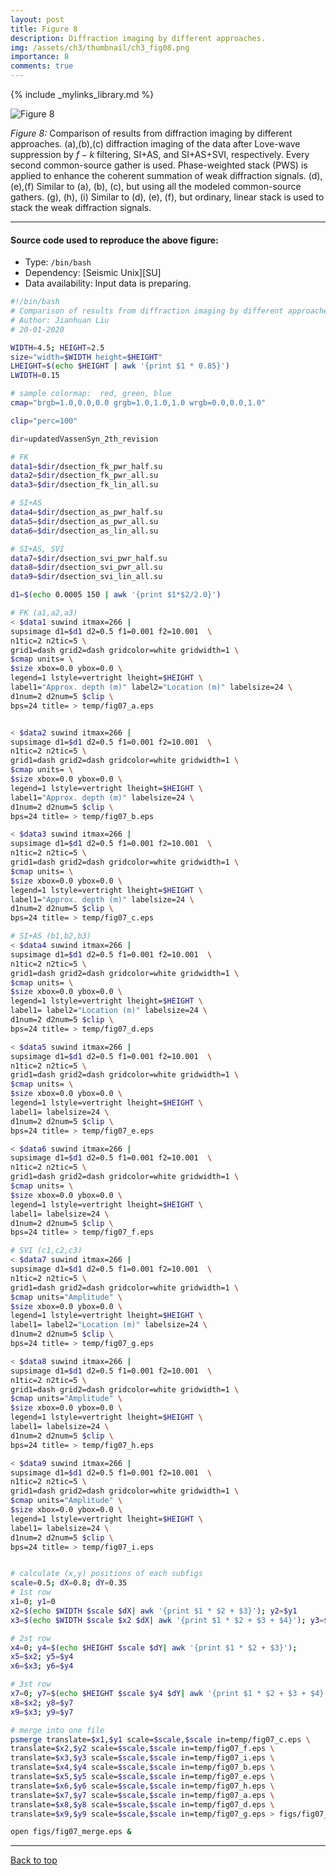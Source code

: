 ```yaml
---
layout: post
title: Figure 8
description: Diffraction imaging by different approaches.
img: /assets/ch3/thumbnail/ch3_fig08.png
importance: 8
comments: true
---
```


{% include _mylinks_library.md %}

<script type="text/javascript">
 function showhide(id) {
    var e = document.getElementById(id);
    e.style.display = (e.style.display == 'block') ? 'none' : 'block';
 }
</script>


<img src="{{ '/assets/ch3/ch3_fig08.png' | prepend: site.baseurl | prepend: site.url }}" alt="Figure 8" style="zoom:100%;" />

_Figure 8:_ Comparison of results from diffraction imaging by different approaches. (a),(b),(c) diffraction imaging of the data after Love-wave suppression by $f-k$ filtering, SI+AS, and SI+AS+SVI, respectively. Every second common-source gather is used. Phase-weighted stack (PWS) is applied to enhance the coherent summation of weak diffraction signals. (d),(e),(f) Similar to (a), (b), (c), but using all the modeled common-source gathers. (g), (h), (i) Similar to (d), (e), (f), but ordinary, linear stack is used to stack the weak diffraction signals.

---
#### Source code used to reproduce the above figure:
- Type: ```/bin/bash```
- Dependency: [Seismic Unix][SU]
- Data availability: Input data is preparing.   

```sh
#!/bin/bash
# Comparison of results from diffraction imaging by different approaches
# Author: Jianhuan Liu
# 20-01-2020

WIDTH=4.5; HEIGHT=2.5
size="width=$WIDTH height=$HEIGHT"
LHEIGHT=$(echo $HEIGHT | awk '{print $1 * 0.85}')
LWIDTH=0.15

# sample colormap:  red, green, blue
cmap="brgb=1.0,0.0,0.0 grgb=1.0,1.0,1.0 wrgb=0.0,0.0,1.0"

clip="perc=100"

dir=updatedVassenSyn_2th_revision

# FK
data1=$dir/dsection_fk_pwr_half.su
data2=$dir/dsection_fk_pwr_all.su
data3=$dir/dsection_fk_lin_all.su

# SI+AS
data4=$dir/dsection_as_pwr_half.su
data5=$dir/dsection_as_pwr_all.su
data6=$dir/dsection_as_lin_all.su

# SI+AS, SVI
data7=$dir/dsection_svi_pwr_half.su
data8=$dir/dsection_svi_pwr_all.su
data9=$dir/dsection_svi_lin_all.su

d1=$(echo 0.0005 150 | awk '{print $1*$2/2.0}')

# FK (a1,a2,a3)
< $data1 suwind itmax=266 |
supsimage d1=$d1 d2=0.5 f1=0.001 f2=10.001  \
n1tic=2 n2tic=5 \
grid1=dash grid2=dash gridcolor=white gridwidth=1 \
$cmap units= \
$size xbox=0.0 ybox=0.0 \
legend=1 lstyle=vertright lheight=$HEIGHT \
label1="Approx. depth (m)" label2="Location (m)" labelsize=24 \
d1num=2 d2num=5 $clip \
bps=24 title= > temp/fig07_a.eps


< $data2 suwind itmax=266 |
supsimage d1=$d1 d2=0.5 f1=0.001 f2=10.001  \
n1tic=2 n2tic=5 \
grid1=dash grid2=dash gridcolor=white gridwidth=1 \
$cmap units= \
$size xbox=0.0 ybox=0.0 \
legend=1 lstyle=vertright lheight=$HEIGHT \
label1="Approx. depth (m)" labelsize=24 \
d1num=2 d2num=5 $clip \
bps=24 title= > temp/fig07_b.eps

< $data3 suwind itmax=266 |
supsimage d1=$d1 d2=0.5 f1=0.001 f2=10.001  \
n1tic=2 n2tic=5 \
grid1=dash grid2=dash gridcolor=white gridwidth=1 \
$cmap units= \
$size xbox=0.0 ybox=0.0 \
legend=1 lstyle=vertright lheight=$HEIGHT \
label1="Approx. depth (m)" labelsize=24 \
d1num=2 d2num=5 $clip \
bps=24 title= > temp/fig07_c.eps

# SI+AS (b1,b2,b3)
< $data4 suwind itmax=266 |
supsimage d1=$d1 d2=0.5 f1=0.001 f2=10.001  \
n1tic=2 n2tic=5 \
grid1=dash grid2=dash gridcolor=white gridwidth=1 \
$cmap units= \
$size xbox=0.0 ybox=0.0 \
legend=1 lstyle=vertright lheight=$HEIGHT \
label1= label2="Location (m)" labelsize=24 \
d1num=2 d2num=5 $clip \
bps=24 title= > temp/fig07_d.eps

< $data5 suwind itmax=266 |
supsimage d1=$d1 d2=0.5 f1=0.001 f2=10.001  \
n1tic=2 n2tic=5 \
grid1=dash grid2=dash gridcolor=white gridwidth=1 \
$cmap units= \
$size xbox=0.0 ybox=0.0 \
legend=1 lstyle=vertright lheight=$HEIGHT \
label1= labelsize=24 \
d1num=2 d2num=5 $clip \
bps=24 title= > temp/fig07_e.eps

< $data6 suwind itmax=266 |
supsimage d1=$d1 d2=0.5 f1=0.001 f2=10.001  \
n1tic=2 n2tic=5 \
grid1=dash grid2=dash gridcolor=white gridwidth=1 \
$cmap units= \
$size xbox=0.0 ybox=0.0 \
legend=1 lstyle=vertright lheight=$HEIGHT \
label1= labelsize=24 \
d1num=2 d2num=5 $clip \
bps=24 title= > temp/fig07_f.eps

# SVI (c1,c2,c3)
< $data7 suwind itmax=266 |
supsimage d1=$d1 d2=0.5 f1=0.001 f2=10.001  \
n1tic=2 n2tic=5 \
grid1=dash grid2=dash gridcolor=white gridwidth=1 \
$cmap units="Amplitude" \
$size xbox=0.0 ybox=0.0 \
legend=1 lstyle=vertright lheight=$HEIGHT \
label1= label2="Location (m)" labelsize=24 \
d1num=2 d2num=5 $clip \
bps=24 title= > temp/fig07_g.eps

< $data8 suwind itmax=266 |
supsimage d1=$d1 d2=0.5 f1=0.001 f2=10.001  \
n1tic=2 n2tic=5 \
grid1=dash grid2=dash gridcolor=white gridwidth=1 \
$cmap units="Amplitude" \
$size xbox=0.0 ybox=0.0 \
legend=1 lstyle=vertright lheight=$HEIGHT \
label1= labelsize=24 \
d1num=2 d2num=5 $clip \
bps=24 title= > temp/fig07_h.eps

< $data9 suwind itmax=266 |
supsimage d1=$d1 d2=0.5 f1=0.001 f2=10.001  \
n1tic=2 n2tic=5 \
grid1=dash grid2=dash gridcolor=white gridwidth=1 \
$cmap units="Amplitude" \
$size xbox=0.0 ybox=0.0 \
legend=1 lstyle=vertright lheight=$HEIGHT \
label1= labelsize=24 \
d1num=2 d2num=5 $clip \
bps=24 title= > temp/fig07_i.eps


# calculate (x,y) positions of each subfigs
scale=0.5; dX=0.8; dY=0.35
# 1st row
x1=0; y1=0
x2=$(echo $WIDTH $scale $dX| awk '{print $1 * $2 + $3}'); y2=$y1
x3=$(echo $WIDTH $scale $x2 $dX| awk '{print $1 * $2 + $3 + $4}'); y3=$y1

# 2st row
x4=0; y4=$(echo $HEIGHT $scale $dY| awk '{print $1 * $2 + $3}');
x5=$x2; y5=$y4
x6=$x3; y6=$y4

# 3st row
x7=0; y7=$(echo $HEIGHT $scale $y4 $dY| awk '{print $1 * $2 + $3 + $4}');
x8=$x2; y8=$y7
x9=$x3; y9=$y7

# merge into one file
psmerge translate=$x1,$y1 scale=$scale,$scale in=temp/fig07_c.eps \
translate=$x2,$y2 scale=$scale,$scale in=temp/fig07_f.eps \
translate=$x3,$y3 scale=$scale,$scale in=temp/fig07_i.eps \
translate=$x4,$y4 scale=$scale,$scale in=temp/fig07_b.eps \
translate=$x5,$y5 scale=$scale,$scale in=temp/fig07_e.eps \
translate=$x6,$y6 scale=$scale,$scale in=temp/fig07_h.eps \
translate=$x7,$y7 scale=$scale,$scale in=temp/fig07_a.eps \
translate=$x8,$y8 scale=$scale,$scale in=temp/fig07_d.eps \
translate=$x9,$y9 scale=$scale,$scale in=temp/fig07_g.eps > figs/fig07_merge.eps

open figs/fig07_merge.eps &


```
---

<a href="#top">Back to top</a>
